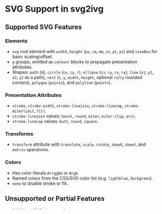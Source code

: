 # SVG Support in svg2ivg

## Supported SVG Features

### Elements

-   `svg` root element with `width`, `height` (`px`, `cm`, `mm`, `in`, `pt`, `pc`) and `viewBox` for basic scaling/offset.
-   `g` groups, emitted as `context` blocks to propagate presentation attributes.
-   Shapes: `path` (`d`), `circle` (`cx`, `cy`, `r`), `ellipse` (`cx`, `cy`, `rx`, `ry`), `line` (`x1`, `y1`, `x2`, `y2` as a path), `rect` (`x`, `y`, `width`, `height`, optional `rx`/`ry` rounded corners), `polygon` (`points`), and `polyline` (`points`).

### Presentation Attributes

-   `stroke`, `stroke-width`, `stroke-linejoin`, `stroke-linecap`, `stroke-miterlimit`, `fill`.
-   `stroke-linejoin` values: `bevel`, `round`, `miter`, `miter-clip`, `arcs`.
-   `stroke-linecap` values: `butt`, `round`, `square`.

### Transforms

-   `transform` attribute with `translate`, `scale`, `rotate`, `skewX`, `skewY`, and `matrix` operations.

### Colors

-   Hex color literals `#rrggbb` or `#rgb`.
-   Named colors from the CSS/SVG color list (e.g. `lightblue`, `darkgreen`).
-   `none` to disable stroke or fill.

## Unsupported or Partial Features

-   Additional SVG elements (`text`, `defs`, `use`, `image`, `clipPath`, `mask`, `linearGradient`, etc.).
-   `preserveAspectRatio` handling.
-   Percentage units (e.g. `width="50%"`).
-   Presentation attributes such as `stroke-dasharray`, `stroke-dashoffset`, `stroke-opacity`, `fill-opacity`, or `style`/`class` based styling.
-   Color functions like `rgb()`, `rgba()`, `hsl()`, or gradients/pattern fills.
-   Global or per-element `opacity`.
-   Any `viewBox` behavior beyond a simple uniform scale and top-left offset.
-   Error recovery for missing attributes—many attributes treated as required even though the SVG spec provides defaults.

This list reflects the current state of `tools/svg2ivg/svg2ivg.pika` and may change as the converter evolves.
